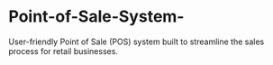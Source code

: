 # Point-of-Sale-System-
User-friendly Point of Sale (POS) system built to streamline the sales process for retail businesses.

